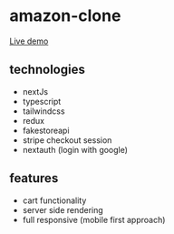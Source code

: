 # amazon-clone

[Live demo](https://amazon-clone-mraps98.vercel.app)

## technologies

- nextJs
- typescript
- tailwindcss
- redux
- fakestoreapi
- stripe checkout session
- nextauth (login with google)

## features

- cart functionality
- server side rendering
- full responsive (mobile first approach)
